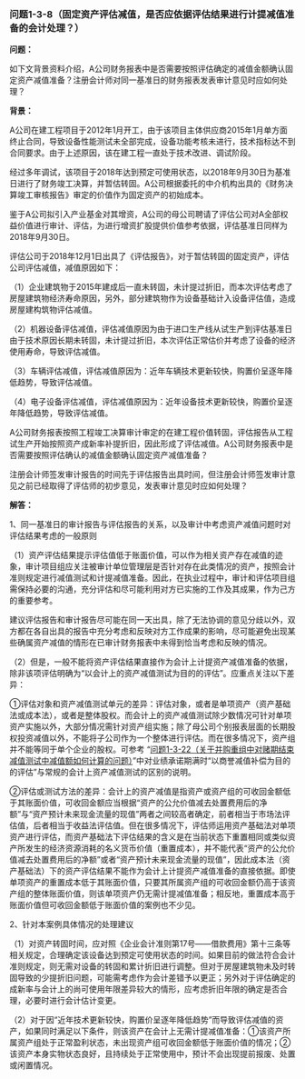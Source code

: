 ### 问题1-3-8（固定资产评估减值，是否应依据评估结果进行计提减值准备的会计处理？）

**问题：**

如下文背景资料介绍，A公司财务报表中是否需要按照评估确定的减值金额确认固定资产减值准备？注册会计师对同一基准日的财务报表发表审计意见时应如何处理？

**背景：**

A公司在建工程项目于2012年1月开工，由于该项目主体供应商2015年1月单方面终止合同，导致设备性能测试未全部完成，设备功能考核未进行，技术指标达不到合同要求。由于上述原因，该在建工程一直处于技术改进、调试阶段。

经过多年调试，该项目于2018年达到预定可使用状态，以2018年9月30日为基准日进行了财务竣工决算，并暂估转固。A公司根据委托的中介机构出具的《财务决算竣工审核报告》审定的价值作为固定资产的初始成本。

鉴于A公司拟引入产业基金对其增资，A公司的母公司聘请了评估公司对A全部权益价值进行审计、评估，为进行增资扩股提供价值参考依据，评估基准日同样为2018年9月30日。

评估公司于2018年12月1日出具了《评估报告》，对于暂估转固的固定资产，评估公司评估减值，减值原因如下：

（1）企业建筑物于2015年建成后一直未转固，未计提过折旧，而本次评估考虑了房屋建筑物经济寿命原因，另外，部分建筑物作为设备基础计入设备评估值，造成房屋建构筑物评估减值。

（2）机器设备评估减值，评估减值原因为由于进口生产线从试生产到评估基准日由于技术原因长期未转固，未计提过折旧，本次评估正常估价并考虑了设备的经济使用寿命，导致评估减值。

（3）车辆评估减值，评估减值原因为：近年车辆技术更新较快，购置价呈逐年降低趋势，导致评估减值。

（4）电子设备评估减值，评估减值原因为：近年设备技术更新较快，购置价呈逐年降低趋势，导致评估减值。

A公司财务报表按照工程竣工决算审计审定的在建工程价值转固，评估报告从工程试生产开始按照资产成新率补提折旧，因此形成了评估减值。A公司财务报表中是否需要按照评估确认的减值金额确认固定资产减值准备？

注册会计师签发审计报告的时间先于评估报告出具时间，但注册会计师签发审计意见之前已经取得了评估师的初步意见，发表审计意见时应如何处理？

**解答：**

1、同一基准日的审计报告与评估报告的关系，以及审计中考虑资产减值问题时对评估结果考虑的一般原则

（1）资产评估结果提示评估值低于账面价值，可以作为相关资产存在减值的迹象，审计项目组应关注被审计单位管理层是否针对存在此类情况的资产，按照会计准则规定进行减值测试和计提减值准备。因此，在执业过程中，审计和评估项目组需保持必要的沟通，充分评估和尽可能利用对方已实施的工作及其成果，作为己方的重要参考。

建议评估报告和审计报告尽可能在同一天出具，除了无法协调的意见分歧以外，双方都在各自出具的报告中充分考虑和反映对方工作成果的影响，尽可能避免出现某些确属资产减值的情形在已审计财务报表中未得到恰当考虑和反映的情况。

（2）但是，一般不能将资产评估结果直接作为会计上计提资产减值准备的依据，除非该项评估明确为“以会计上的资产减值测试为目的的评估”。应重点关注以下差异：

①评估对象和资产减值测试单元的差异：评估对象，或者是单项资产（资产基础法或成本法），或者是整体股权。而会计上的资产减值测试除少数情况可针对单项资产实施以外，大部分情况需针对资产组实施；除了母公司个别报表层面的长期股权投资减值以外，不能将子公司作为一个整体进行评估。而在很多情况下，资产组并不能等同于单个企业的股权。可参考
“[问题1-3-22（关于并购重组中对赌期结束减值测试中减值额如何计算的问题）](#_Toc28563590)”中对业绩承诺期满时“以商誉减值补偿为目的的评估”与常规的会计上资产减值测试的区别的说明。

②评估或测试方法的差异：会计上的资产减值是指资产或资产组的可收回金额低于其账面价值，可收回金额应当根据“资产的公允价值减去处置费用后的净额”与“资产预计未来现金流量的现值”两者之间较高者确定，前者相当于市场法评估值，后者相当于收益法评估值。但在很多情况下，评估师运用资产基础法对单项资产进行评估，而资产基础法下评估结果的含义是在当前状态下重置相同或类似资产所发生的经济资源消耗的名义货币价值（重置成本），并不能代表“资产的公允价值减去处置费用后的净额”或者“资产预计未来现金流量的现值”，因此成本法（资产基础法）下的资产评估结果不能作为会计上计提资产减值准备的直接依据。即使单项资产的重置成本低于其账面价值，只要其所属资产组的可收回金额仍高于该资产组的整体账面价值，则该单项资产仍无需计提减值准备；相反地，重置成本高于账面价值但可收回金额低于账面价值的案例也不少见。

2、针对本案例具体情况的处理建议

（1）对资产转固时间，应对照《企业会计准则第17号——借款费用》第十三条等相关规定，合理确定该设备达到预定可使用状态的时间。如果目前的做法符合会计准则规定，则无需对设备的转固和累计折旧进行调整。但对于房屋建筑物未及时转固导致的少提折旧问题，可能需考虑作为会计差错予以更正；另外对于评估确定的成新率与会计上的尚可使用年限差异较大的情形，应考虑折旧年限的确定是否合理，必要时进行会计估计变更。

（2）对于因“近年技术更新较快，购置价呈逐年降低趋势”而导致评估减值的资产，如果同时满足以下条件，则该资产在会计上无需计提减值准备：①该资产所属资产组处于正常盈利状态，未出现资产组可收回金额低于账面价值的情况；②该资产本身实物状态良好，且持续处于正常使用中，预计不会出现提前报废、处置或闲置情况。
